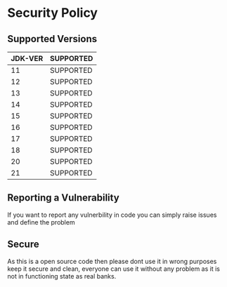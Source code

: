 # Security Policy

## Supported Versions

| JDK-VER | SUPPORTED          |
| ------- | ------------------ |
|  11     |  SUPPORTED         |
|  12     |  SUPPORTED         |
|  13     |  SUPPORTED         |
|  14     |  SUPPORTED         |
|  15     |  SUPPORTED         |
|  16     |  SUPPORTED         |
|  17     |  SUPPORTED         |
|  18     |  SUPPORTED         |
|  20     |  SUPPORTED         |
|  21     |  SUPPORTED         |

## Reporting a Vulnerability

If you want to report any vulnerbility in code you can simply raise issues and define the problem

## Secure

As this is a open source code then please dont use it in wrong purposes keep it secure and clean, 
everyone can use it without any problem as it is not in functioning state as real banks.


